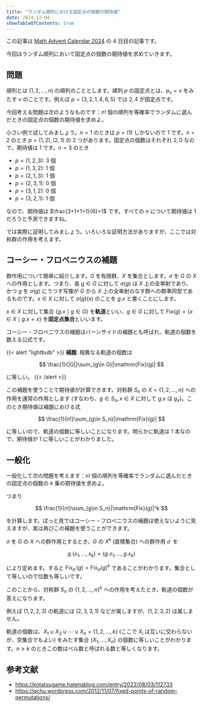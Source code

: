 ```yaml
---
title: "ランダム順列における固定点の個数の期待値"
date: 2024-12-04
showTableOfContents: true
---
```


この記事は [Math Advent Calendar 2024](https://adventar.org/calendars/10467) の 4 日目の記事です。

今回はランダム順列において固定点の個数の期待値を求めていきます。

## 問題

順列とは $(1,2,\ldots,n)$ の順列のこととします。順列 $p$ の固定点とは、$p_v=v$ をみたす $v$ のことです。例えば $p=(3,2,1,4,6,5)$ では $2,4$ が固定点です。

今回考える問題は次のようなものです：$n!$ 個の順列を等確率でランダムに選んだときの固定点の個数の期待値を求めよ。

小さい例で試してみましょう。$n=1$ のときは $p=(1)$ しかないので $1$ です。$n=2$ のとき $p=(1,2),(2,1)$ の 2 つがあります。固定点の個数はそれぞれ $2,0$ なので、期待値は 1 です。$n=3$ のとき

- $p=(1,2,3)$: 3 個
- $p=(1,3,2)$: 1 個
- $p=(2,1,3)$: 1 個
- $p=(2,3,1)$: 0 個
- $p=(3,1,2)$: 0 個
- $p=(3,2,1)$: 1 個

なので、期待値は $\frac{3+1+1+1}{6}=1$ です。すべての $n$ について期待値は 1 だろうと予測できますね。

では実際に証明してみましょう。いろいろな証明方法がありますが、ここでは対称群の作用を考えます。

## コーシー・フロベニウスの補題

群作用について簡単に紹介します。$G$ を有限群、$X$ を集合とします。$\sigma$ を $G$ の $X$ への作用とします。つまり、各 $g\in G$ に対して $\sigma(g)$ は $X$ 上の全単射であり、かつ $g$ を $\sigma(g)$ にうつす写像が $G$ から $X$ 上の全単射のなす群への群準同型であるものです。$x\in X$ に対して $\sigma(g)(x)$ のことを $g.x$ と書くことにします。

$x\in X$ に対して集合 $\{g.x\mid g\in G\}$ を**軌道**といい、$g\in G$ に対して $\mathrm{Fix}(g)=\{x\in X\mid g.x=x\}$ を**固定点集合**といいます。

コーシー・フロベニウスの補題はバーンサイドの補題とも呼ばれ、軌道の個数を数える公式です。

{{< alert "lightbulb" >}}
**補題**: 相異なる軌道の個数は

$$
\frac{1}{|G|}\sum_{g\in G}|\mathrm{Fix}(g)|
$$

に等しい。
{{< /alert >}}

この補題を使うことで期待値が計算できます。対称群 $S_n$ の $X=\{1,2,\ldots,n\}$ への作用を通常の作用とします (すなわち、$g\in S_n, x\in X$ に対して $g.x$ は $g_x$)。このとき期待値は補題における式

$$
\frac{1}{n!}\sum_{g\in S_n}|\mathrm{Fix}(g)|
$$

に等しいので、軌道の個数に等しいことになります。明らかに軌道は 1 本なので、期待値が 1 に等しいことがわかりました。

## 一般化

一般化して次の問題を考えます：$n!$ 個の順列を等確率でランダムに選んだときの固定点の個数の $k$ 乗の期待値を求めよ。

つまり

$$
\frac{1}{n!}\sum_{g\in S_n}|\mathrm{Fix}(g)|^k
$$

を計算します。ぱっと見ではコーシー・フロベニウスの補題は使えないように見えますが、実は再びこの補題を使うことができます。

$\sigma$ を $G$ の $X$ への群作用とするとき、$G$ の $X^k$ (直積集合) への群作用 $\sigma^{\prime}$ を

$$
g.(x_1,\ldots,x_k)=(g.x_1,\ldots,g.x_k)
$$

により定めます。すると $\mathrm{Fix} _ {\sigma^{\prime}}(g)=\mathrm{Fix}_{\sigma}(g)^k$ であることがわかります。集合として等しいので位数も等しいです。

このことから、対称群 $S_n$ の $\{1,2,\ldots,n\}^k$ への作用を考えたとき、軌道の個数が答えになります。

例えば $(1,2,2,3)$ の軌道には $(2,3,3,1)$ などが属しますが、$(1,2,3,2)$ は属しません。

軌道の個数は、$X_1\cup X_2\cup\cdots\cup X_n=\{1,2,\ldots,k\}$ (ここで $X_i$ は互いに交わらないが、空集合でもよい) をみたす集合 $\{X_1,\ldots,X_n\}$ の個数に等しいことがわかります。$n\ge k$ のときこの数はベル数と呼ばれる数と等しくなります。

## 参考文献

- https://kotatsugame.hatenablog.com/entry/2022/08/03/112733
- https://qchu.wordpress.com/2012/11/07/fixed-points-of-random-permutations/
